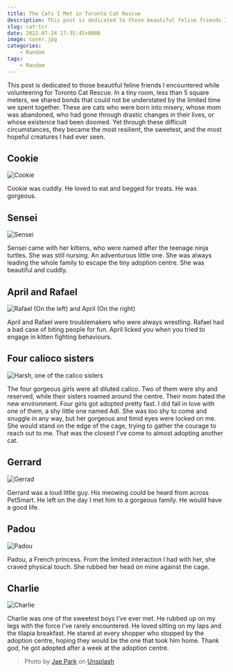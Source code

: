 ```yaml
---
title: The Cats I Met in Toronto Cat Rescue
description: This post is dedicated to those beautiful feline friends I encountered while volunteering for Toronto Cat Rescue
slug: cat-tcr
date: 2022-07-24 17:35:45+0000
image: cover.jpg
categories:
    - Random
tags:
    - Random
---
```


This post is dedicated to those beautiful feline friends I encountered while volunteering for Toronto Cat Rescue. In a tiny room, less than 5 square meters, we shared bonds that could not be understated by the limited time we spent together. These are cats who were born into misery, whose mom was abandoned, who had gone through drastic changes in their lives, or whose existence had been doomed. Yet through these difficult circumstances, they became the most resilient, the sweetest, and the most hopeful creatures I had ever seen. 

## Cookie
![Cookie](cookie-2.JPG)

Cookie was cuddly. He loved to eat and begged for treats. He was gorgeous. 

## Sensei
![Sensei](sensei.jpg)

Sensei came with her kittens, who were named after the teenage ninja turtles. She was still nursing. An adventurous little one. She was always leading the whole family to escape the tiny adoption centre. She was beautiful and cuddly.

## April and Rafael
![Rafael (On the left) and April (On the right)](april-rafael.jpg)

April and Rafael were troublemakers who were always wrestling. Rafael had a bad case of biting people for fun. April licked you when you tried to engage in kitten fighting behaviours. 

## Four calioco sisters
![Harsh, one of the calico sisters](harsha.jpg)

The four gorgeous girls were all diluted calico. Two of them were shy and reserved, while their sisters roamed around the centre. Their mom hated the new environment. Four girls got adopted pretty fast. I did fall in love with one of them, a shy little one named Adi. She was too shy to come and snuggle in any way, but her gorgeous and timid eyes were locked on me. She would stand on the edge of the cage, trying to gather the courage to reach out to me. That was the closest I’ve come to almost adopting another cat.

## Gerrard
![Gerrad](gerrard.jpg)

Gerrard was a loud little guy. His meowing could be heard from across PetSmart. He left on the day I met him to a gorgeous family. He would have a good life. 

## Padou

![Padou](padou.jpg)

Padou, a French princess. From the limited interaction I had with her, she craved physical touch. She rubbed her head on mine against the cage.

## Charlie

![Charlie](charlie.jpg)

Charlie was one of the sweetest boys I’ve ever met. He rubbed up on my legs with the force I’ve rarely encountered. He loved sitting on my laps and the tilapia breakfast. He stared at every shopper who stopped by the adoption centre, hoping they would be the one that took him home. Thank god, he got adopted after a week at the adoption centre.

> Photo by <a href="https://unsplash.com/@jaehunpark?utm_source=unsplash&utm_medium=referral&utm_content=creditCopyText">Jae Park</a> on <a href="https://unsplash.com/s/photos/cat?utm_source=unsplash&utm_medium=referral&utm_content=creditCopyText">Unsplash</a>
  